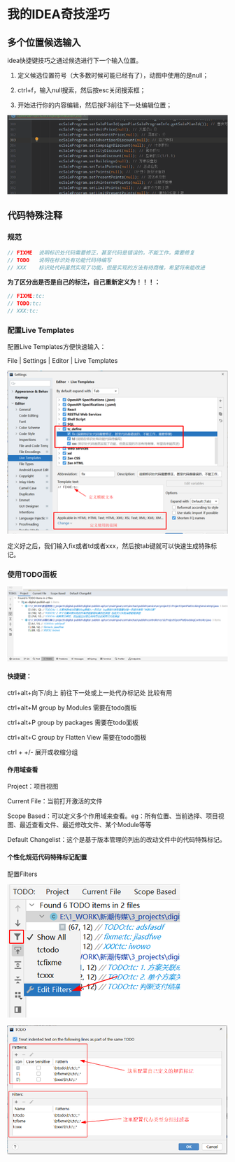# 我的IDEA奇技淫巧

## 多个位置候选输入

idea快捷键技巧之通过候选进行下一个输入位置。

1. 定义候选位置符号（大多数时候可能已经有了），动图中使用的是null；

2. ctrl+f，输入null搜索，然后按esc关闭搜索框；
3. 开始进行你的内容编辑，然后按F3前往下一处编辑位置；

![idea快捷键技巧之通过候选进行下一个输入位置](img/IDEASkill/skill-1.gif)



## 代码特殊注释

### 规范

```java
// FIXME  说明标识处代码需要修正，甚至代码是错误的，不能工作，需要修复
// TODO   说明在标识处有功能代码待编写
// XXX    标识处代码虽然实现了功能，但是实现的方法有待商榷，希望将来能改进
```

**为了区分出是否是自己的标注，自己重新定义为！！！：**

```java
// FIXME:tc:
// TODO:tc: 
// XXX:tc: 
```

### **配置Live Templates**

配置Live Templates方便快速输入：

File | Settings | Editor | Live Templates

![image-20210602100308732](img/IDEASkill/image-20210602100308732.png)

定义好之后，我们输入fix或者td或者xxx，然后按tab键就可以快速生成特殊标记。

### 使用TODO面板

![image-20210602102306346](img/IDEASkill/image-20210602102306346.png)

#### **快捷键：**

ctrl+alt+向下/向上  前往下一处或上一处代办标记处      比较有用

ctrl+alt+M  group by Modules    需要在todo面板

ctrl+alt+P   group by packages	需要在todo面板

ctrl+alt+C   group by Flatten View	需要在todo面板

ctrl + +/- 展开或收缩分组

#### **作用域查看**

Project：项目视图

Current File：当前打开激活的文件

Scope Based：可以定义多个作用域来查看。eg：所有位置、当前选择、项目视图、最近查看文件、最近修改文件、某个Module等等

Default Changelist：这个是基于版本管理的列出的改动文件中的代码特殊标记。

#### **个性化规范代码特殊标记配置**

配置Filters

![image-20210602102820227](img/IDEASkill/image-20210602102820227.png)

![image-20210602103101966](img/IDEASkill/image-20210602103101966.png)